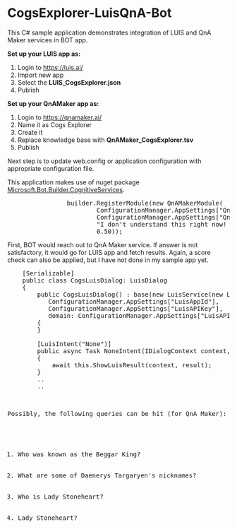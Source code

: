 # CogsExplorer-LuisQnA-Bot
This C# sample application demonstrates integration of LUIS and QnA Maker services in BOT app.

<b>Set up your LUIS app as:</b>
<ol>
<li>Login to <a href="https://luis.ai/">https://luis.ai/</a></li>
<li>Import new app</li>
<li>Select the <b>LUIS_CogsExplorer.json</b></li>
<li>Publish</li>
</ol>

<b>Set up your QnAMaker app as:</b>
<ol>
<li>Login to <a href="https://qnamaker.ai/">https://qnamaker.ai/</a></li>
<li>Name it as Cogs Explorer</li>
<li>Create it</li>
<li>Replace knowledge base with <b>QnAMaker_CogsExplorer.tsv</b></li>
<li>Publish</li>
</ol>

Next step is to update web.config or application configuration with appropriate configuration file.

This application makes use of nuget package <a href="https://www.nuget.org/packages/Microsoft.Bot.Builder.CognitiveServices">Microsoft.Bot.Builder.CognitiveServices</a>.

<pre>
                builder.RegisterModule(new QnAMakerModule(
                        ConfigurationManager.AppSettings["QnASubscriptionKey"],
                        ConfigurationManager.AppSettings["QnAKnowledgebaseId"],
                        "I don't understand this right now! Try another query!",
                        0.50));
</pre>

First, BOT would reach out to QnA Maker service. If answer is not satisfactory, it would go for LUIS app and fetch results. Again, a score check can also be applied, but I have not done in my sample app yet.

<pre>
    [Serializable]
    public class CogsLuisDialog: LuisDialog<object>
    {
        public CogsLuisDialog() : base(new LuisService(new LuisModelAttribute(
           ConfigurationManager.AppSettings["LuisAppId"],
           ConfigurationManager.AppSettings["LuisAPIKey"],
           domain: ConfigurationManager.AppSettings["LuisAPIHostName"])))
        {
        }

        [LuisIntent("None")]
        public async Task NoneIntent(IDialogContext context, LuisResult result)
        {
            await this.ShowLuisResult(context, result);
        }
        ..
        ..
</pre>

Possibly, the following queries can be hit (for QnA Maker):
<ol>
  <li>Who was known as the Beggar King?</li>
  <li>What are some of Daenerys Targaryen's nicknames?</li>
  <li>Who is Lady Stoneheart?</li>
  <li>Lady Stoneheart?</li>
</ol>

